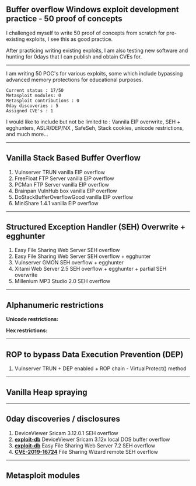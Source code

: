 ## Buffer overflow Windows exploit development practice - 50 proof of concepts

I challenged myself to write 50 proof of concepts from scratch for pre-existing exploits, I see this as good practice.

After practicing writing existing exploits, I am also testing new software and hunting for 0days that I can publish and obtain CVEs for.

----
I am writing 50 POC's for various exploits, some which include bypassing advanced memory protections for educational purposes.

```
Current status : 17/50
Metasploit modules: 0
Metasploit contributions : 0
0day discoveries : 5
Assigned CVE's : 1
```

I would like to include but not be limited to : Vannila EIP overwrite, SEH + egghunters, ASLR/DEP/NX , SafeSeh, Stack cookies, unicode restrictions, and much more...

----
## Vanilla Stack Based Buffer Overflow

1. Vulnserver TRUN vanilla EIP overflow
2. FreeFloat FTP Server vanilla EIP overflow
3. PCMan FTP Server vanilla EIP overflow
4. Brainpan VulnHub box vanilla EIP overflow
5. DoStackBufferOverflowGood vanilla EIP overflow
6. MiniShare 1.4.1 vanilla EIP overflow

----
## Structured Exception Handler (SEH) Overwrite + egghunter

1. Easy File Sharing Web Server SEH overflow
2. Easy File Sharing Web Server SEH overflow + egghunter
3. Vulnserver GMON SEH overflow + egghunter
4. Xitami Web Server 2.5 SEH overflow + egghunter + partial SEH overwrite
5. Millenium MP3 Studio 2.0 SEH overflow

----
## Alphanumeric restrictions
   **Unicode restrictions:**
   
   **Hex restrictions:**

----
## ROP to bypass Data Execution Prevention (DEP)

1. Vulnserver TRUN + DEP enabled + ROP chain - VirtualProtect() method

----
## Vanilla Heap spraying

----
## 0day discoveries / disclosures

1. DeviceViewer Sricam 3.12.0.1 SEH overflow
2. [**exploit-db**](https://www.exploit-db.com/exploits/47410) DeviceViewer Sricam 3.12x local DOS buffer overflow
3. [**exploit-db**](https://www.exploit-db.com/exploits/47411) Easy File Sharing Web Server 7.2 SEH overflow 
4. [**CVE-2019-16724**](https://cve.mitre.org/cgi-bin/cvename.cgi?name=CVE-2019-16724) File Sharing Wizard remote SEH overflow
 
----
## Metasploit modules
